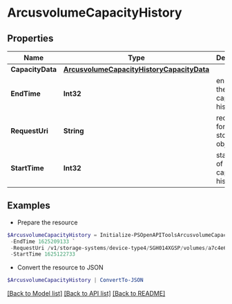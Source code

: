# ArcusvolumeCapacityHistory
## Properties

Name | Type | Description | Notes
------------ | ------------- | ------------- | -------------
**CapacityData** | [**ArcusvolumeCapacityHistoryCapacityData**](ArcusvolumeCapacityHistoryCapacityData.md) |  | [optional] 
**EndTime** | **Int32** | end time of the capacity history | [optional] 
**RequestUri** | **String** | requestUri for detailed storage object | [optional] 
**StartTime** | **Int32** | start time of the capacity history | [optional] 

## Examples

- Prepare the resource
```powershell
$ArcusvolumeCapacityHistory = Initialize-PSOpenAPIToolsArcusvolumeCapacityHistory  -CapacityData null `
 -EndTime 1625209133 `
 -RequestUri /v1/storage-systems/device-type4/SGH014XGSP/volumes/a7c4e6593f51d0b98f0e40d7e6df04fd/capacity-history `
 -StartTime 1625122733
```

- Convert the resource to JSON
```powershell
$ArcusvolumeCapacityHistory | ConvertTo-JSON
```

[[Back to Model list]](../README.md#documentation-for-models) [[Back to API list]](../README.md#documentation-for-api-endpoints) [[Back to README]](../README.md)

